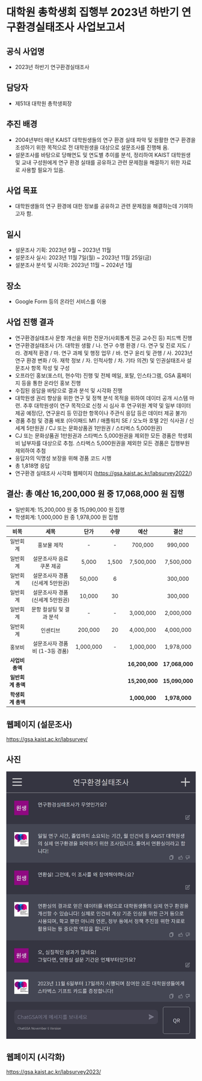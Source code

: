 대학원 총학생회 집행부 2023년 하반기 연구환경실태조사 사업보고서
===

## 공식 사업명
- 2023년 하반기 연구환경실태조사 

## 담당자
- 제51대 대학원 총학생회장

## 추진 배경
- 2004년부터 매년 KAIST 대학원생들의 연구 환경 실태 파악 및 원활한 연구 환경을 조성하기 위한 목적으로 전 대학원생을 대상으로 설문조사를 진행해 옴. 
- 설문조사를 바탕으로 당해연도 및 연도별 추이를 분석, 정리하여 KAIST 대학원생 및 교내 구성원에게 연구 환경 실태를 공유하고 관련 문제점을 해결하기 위한 자료로 사용할 필요가 있음. 

## 사업 목표
- 대학원생들의 연구 환경에 대한 정보를 공유하고 관련 문제점을 해결하는데 기여하고자 함. 

## 일시
- 설문조사 기획: 2023년 9월 ~ 2023년 11월
- 설문조사 실시: 2023년 11월 7일(월) ~ 2023년 11월 25일(금)
- 설분조사 분석 및 시각화: 2023년 11월 ~ 2024년 1월

## 장소
- Google Form 등의 온라인 서비스를 이용 

## 사업 진행 결과
- 연구환경실태조사 문항 개선을 위한 전문가(사회통계 전공 교수진 등) 피드백 진행 
- 연구환경실태조사 (가. 대학원 생활 / 나. 연구 수행 환경 / 다. 연구 및 진로 지도 / 라. 경제적 환경 / 마. 연구 과제 및 행정 업무 / 바. 연구 윤리 및 관행 / 사. 2023년 연구 환경 변화 / 아. 재학 정보 / 자. 인적사항 / 차. 기타 의견) 및 인권실태조사 설문조사 항목 작성 및 구성 
- 오프라인 홍보(포스터, 현수막) 진행 및 전체 메일, 포탈, 인스타그램, GSA 홈페이지 등을 통한 온라인 홍보 진행 
- 수집된 응답을 바탕으로 결과 분석 및 시각화 진행 
- 대학원생 권리 향상을 위한 연구 및 정책 분석 목적을 위하여 데이터 공개 시스템 마련. 추후 대학원생이 연구 목적으로 신청 시 심사 후 연구위원 계약 및 일부 데이터 제공 예정(단, 연구윤리 등 민감한 항목이나 주관식 응답 등은 데이터 제공 불가) 
- 경품 추첨 및 경품 배포 (아이패드 M1 / 애플워치 SE / 오노마 호텔 2인 식사권 / 신세계 5만원권 / CJ 또는 문화상품권 1만원권 / 스타벅스 5,000원권) 
- CJ 또는 문화상품권 1만원권과 스타벅스 5,000원권을 제외한 모든 경품은 학생회비 납부자를 대상으로 추첨. 스타벅스 5,000원권을 제외한 모든 경품은 집행부원 제외하여 추첨 
- 응답자의 익명성 보장을 위해 경품 코드 시행 
- 총 1,818명 응답 
- 연구환경 실태조사 시각화 웹페이지 (https://gsa.kaist.ac.kr/labsurvey2022/)

## 결산: 총 예산 16,200,000 원 중 17,068,000 원 집행
- 일반회계: 15,200,000 원 중 15,090,000 원 집행 
- 학생회계: 1,000,000 원 중 1,978,000 원 집행 

|  **비목** |   **세목**  | **단가** | **수량** | **예산** | **결산** |
|:---:|:---:|:---:|:---:|:---:|:---:|
| 일반회계| 홍보물 제작 | - | - | 700,000 | 990,000 | 
| 일반회계| 설문조사자 음료 쿠폰 제공 | 5,000 | 1,500 |  7,500,000  | 7,500,000 | 
| 일반회계| 설문조사자 경품 (신세계 5만원권) | 50,000 | 6 | | 300,000 | 
| 일반회계| 설문조사자 경품 (신세계 5만원권) | 10,000 | 30 | | 300,000 | 
| 일반회계| 문항 컬설팅 및 결과 분석 | - | - | 3,000,000 | 2,000,000 | 
| 일반회계| 인센티브 | 200,000 | 20 | 4,000,000 |  4,000,000 | 
| 홍보비| 설문조사자 경품비 (1-3등 경품) | 1,000,000 | - | 1,000,000 | 1,978,000 |  
| **사업비 총액** |  ||  | **16,200,000** | **17,068,000** |  |
| **일반회계 총액** |  ||  | **15,200,000** | **15,090,000** |  |
| **학생회계 총액** |  ||  | **1,000,000** | **1,978,000** |  |

## 웹페이지 (설문조사)
https://gsa.kaist.ac.kr/labsurvey/

## 사진
![연구환경실태조사 포스터](../../resource/연환실포스터.jpg) 

## 웹페이지 (시각화)
https://gsa.kaist.ac.kr/labsurvey2023/
